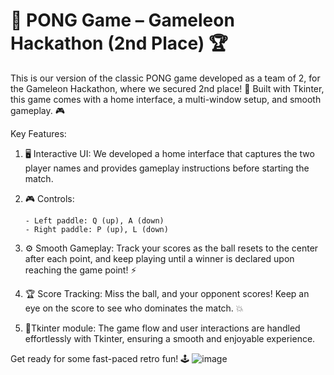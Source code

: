# 🏓 PONG Game – Gameleon Hackathon (2nd Place) 🏆
This is our version of the classic PONG game developed as a team of 2, for the Gameleon Hackathon, where we secured 2nd place! 🎉 Built with Tkinter, this game comes with a home interface, a multi-window setup, and smooth gameplay. 🎮

Key Features:
1. 🖥️ Interactive UI:
We developed a home interface that captures the two player names and provides gameplay instructions before starting the match.

2. 🎮 Controls:
   
       - Left paddle: Q (up), A (down)
       - Right paddle: P (up), L (down)
3. ⚙️ Smooth Gameplay:
Track your scores as the ball resets to the center after each point, and keep playing until a winner is declared upon reaching the game point! ⚡

4. 🏆 Score Tracking:
Miss the ball, and your opponent scores! Keep an eye on the score to see who dominates the match. 💥

5. 🌟Tkinter module:
The game flow and user interactions are handled effortlessly with Tkinter, ensuring a smooth and enjoyable experience.

Get ready for some fast-paced retro fun! 🕹️
![image](https://github.com/user-attachments/assets/41a2e369-6af6-45db-bb61-2af74445646b)
